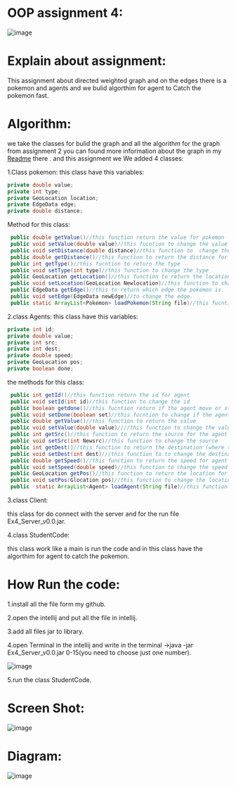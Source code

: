 # OOP assignment 4:

![image](https://user-images.githubusercontent.com/86603326/148660545-c8aa9df8-93d7-41b1-a01c-50e61cfac18a.png)

# Explain about assignment:
This assignment about directed weighted graph and on the edges there is a pokemon and agents and we bulid algorthim for agent to Catch the pokemon fast.
# Algorithm:
we take the classes for bulid the graph and all the algorithm for the graph from assignment 2 you can found more information  about the graph in my [Readme](https://github.com/IbrahemHurani/OOP_Ex2_ariel) there .
and this assignment we We added 4 classes:

1.Class pokemon:
 this class have this variables:
 ```java
 private double value;
 private int type;
 private GeoLocation location;
 private EdgeData edge;
 private double distance;
  ```
Method for this class:
```java
 public double getValue()//this function return the value for pokemon
 public void setValue(double value)//this fucntion to change the value for the pokemon
 public void setDistance(double distance)//this function to  change the distance for the pokemon
 public double getDistance()//this function to return the distance for the pokemon
 public int getType()//this fucntion to return the type
 public void setType(int type)//this function to change the type
 public GeoLocation getLocation()//this function to return the location
 public void setLocation(GeoLocation Newlocation)//this function to change the location
 public EdgeData getEdge()//this to return which edge the pokemon is.
 public void setEdge(EdgeData newEdge)//to change the edge.
 public static ArrayList<Pokemon> loadPokemon(String file)//this fucntion to read for json and input in Arraylist.
```
2.class Agents:
this class have this variables:
```java
private int id;
private double value;
private int src;
private int dest;
private double speed;
private GeoLocation pos;
private boolean done;
```
the methods for this class:
```java
 public int getId()//this function return the id for agent
 public void setId(int id)//this function to change the id
 public boolean getdone()//this fucntion return if the agent move or stop.
 public void setDone(boolean set)//this fucntion to change if the agent moved to change or if the agent is stoped.
 public double getValue()//this function to return the value
 public void setValue(double value)////this function to change the value
 public int getSrc()//this function to return the source for the agent
 public void setSrc(int Newsrc)//this function to change the source
 public int getDest()//this function to return the destination (where the agent go).
 public void setDest(int dest)///this function to to change the destination
 public double getSpeed()//this function to return the speed for agent
 public void setSpeed(double speed)//this function to change the speed
 public GeoLocation getPos()//this function to return the location for agent
 public void setPos(Glocation pos)//this function to change the location
 public  static ArrayList<Agent> loadAgent(String file)//this function to read form json(load) and input to Arraylist.
```
3.class Client:

this class for do connect with the server and for the run file Ex4_Server_v0.0.jar.

4.class StudentCode:

this class work like a main is run the code and in this class have the algorthim for agent to catch the pokemon.

# How Run the code:
1.install all the file form my github.

2.open the intellij and put all the file in intellij.

3.add all files jar to library.

4.open Terminal in the intellij and write in the terminal ->java -jar Ex4_Server_v0.0.jar 0-15(you need to choose just one number).

![image](https://user-images.githubusercontent.com/86603326/148661381-ab93e3f6-4367-4d18-a069-794251830cc1.png)


5.run the class StudentCode.


# Screen Shot:
![image](https://user-images.githubusercontent.com/86603326/148659216-6039e13c-eed4-4bec-bbbc-b503e9524852.png)



# Diagram:
![image](https://user-images.githubusercontent.com/86603326/148658859-704dd20d-bb12-45b3-91a7-f2bc2d94f223.png)
